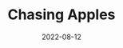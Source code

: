 ---
title: Chasing Apples
description: Below is a table of data for a choose your own adventure book set in  fruit factory.
date: 2022-08-12
tags:
- raw experience
- nihilism
layout: layouts/game.njk
prompt: Below is a table of data for a choose your own adventure book set in  fruit factory. Each page either wins or loses the game of has two or three choices which lead to another page.
choices_prompt: hide
raw_output: "|1|The Fruit Factory|You are in a fruit factory. You see a conveyor belt with apples on it. You can either:|Eat an apple|2|Push an apple off the conveyor belt|3|Do nothing|4|^|2|The Fruit Factory - Eating an apple|You eat an apple. You feel refreshed. You can either:|Climb onto the conveyor belt|5|Stay where you are|6||^|3|The Fruit Factory - Pushing an apple off the conveyor belt|You push an apple off the conveyor belt. It falls to the ground and rolls away. You can either:|Chase after the apple|7|Stay where you are|8||^|4|The Fruit Factory - Doing nothing|You do nothing. You are bored. You can either:|Climb onto the conveyor belt|5|Leave the factory|9||^|5|The Fruit Factory - Climbing onto the conveyor belt|You climb onto the conveyor belt. You are carried away by the conveyor belt. You can either:|Jump off the conveyor belt|10|Stay on the conveyor belt|11||^|6|The Fruit Factory - staying where you are|You stay where you are. You are bored. You can either:|Climb onto the conveyor belt|5|Leave the factory|9||^|7|The Fruit Factory - chasing after the apple|You chase after the apple. You catch up to the apple and pick it up. You can either:|Eat the apple|12|Throw the apple at a worker|13||^|8|The Fruit Factory - staying where you are|You stay where you are. You are bored. You can either:|Climb onto the conveyor belt|5|Leave the factory|9||^|9|The Fruit Factory - leaving the factory|You leave the factory. You are outside. You can either:|Go back inside the factory|1|Climb over the fence|14||^|10|The Fruit Factory - jumping off the conveyor belt|You jump off the conveyor belt. You land on the ground and roll away. You can either:|Get back on the conveyor belt|5|Stay where you are|15||^|11|The Fruit Factory - staying on the conveyor belt|You stay on the conveyor belt. You are carried away by the conveyor belt. You can either:|Jump off the conveyor belt|10|Stay on the conveyor belt|16||^|12|The Fruit Factory - eating the apple|You eat the apple. You feel refreshed. You can either:|Climb onto the conveyor belt|5|Stay where you are|6||^|13|The Fruit Factory - throwing the apple at a worker|You throw the apple at a worker. It hits him in the head and he falls to the ground. You can either:|Run away|17|Stay where you are|18||^|14|The Fruit Factory - climbing over the fence|You climb over the fence. You are outside the factory. You can either:|Go back inside the factory|1|Climb over the fence|14||^|15|The Fruit Factory - staying where you are|You stay where you are. You are bored. You can either:|Climb onto the conveyor belt|5|Leave the factory|9||^|16|The Fruit Factory - staying on the conveyor belt|You stay on the conveyor belt. You are carried away by the conveyor belt. You can either:|Jump off the conveyor belt|10|Stay on the conveyor belt|16||^|17|The Fruit Factory - running away|You run away. You are outside the factory. You can either:|Go back inside the factory|1|Climb over the fence|14||^|18|The Fruit Factory - staying where you are|You stay where you are. The worker gets up and punches you in the face. You die."
---